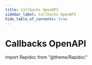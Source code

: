 ```yaml
---
title: Callbacks OpenAPI
sidebar_label: Callbacks OpenAPI
hide_table_of_contents: true
---
```


# Callbacks OpenAPI

import Rapidoc from "@theme/Rapidoc"

<Rapidoc apiUrl="/callbacks.json"  isRelative ="">
</Rapidoc>
